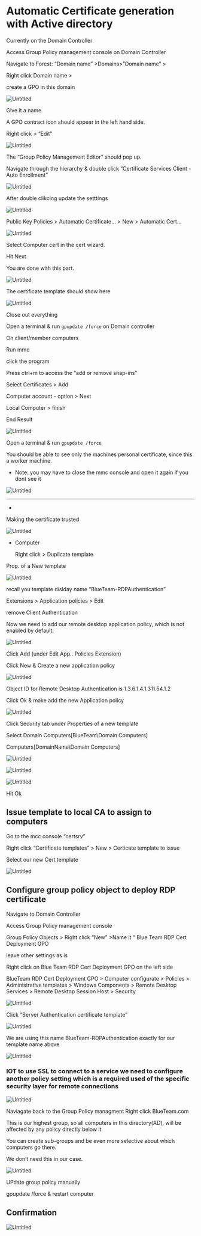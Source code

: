 # Automatic Certificate generation with Active directory

Currently on the Domain Controller

Access Group Policy management console on Domain Controller

Navigate to Forest: “Domain name” >Domains>”Domain name” >

Right click Domain name > 

create a GPO in this domain

![Untitled](Automatic%20Certificate%20generation%20with%20Active%20direc%20df597ae7b6324167a60a41f471e6e0f5/Untitled.png)

Give it a name

A GPO contract icon should appear in the left hand side.

Right click > “Edit”

![Untitled](Automatic%20Certificate%20generation%20with%20Active%20direc%20df597ae7b6324167a60a41f471e6e0f5/Untitled%201.png)

The “Group Policy Management Editor” should pop up.

Navigate through the hierarchy & double click “Certificate Services Client - Auto Enrollment”

![Untitled](Automatic%20Certificate%20generation%20with%20Active%20direc%20df597ae7b6324167a60a41f471e6e0f5/Untitled%202.png)

After double clikcing update the setttings

![Untitled](Automatic%20Certificate%20generation%20with%20Active%20direc%20df597ae7b6324167a60a41f471e6e0f5/Untitled%203.png)

Public Key Policies > Automatic Certificate… > New > Automatic Cert…

![Untitled](Automatic%20Certificate%20generation%20with%20Active%20direc%20df597ae7b6324167a60a41f471e6e0f5/Untitled%204.png)

Select Computer cert in the cert wizard.

Hit Next 

You are done with this part.

![Untitled](Automatic%20Certificate%20generation%20with%20Active%20direc%20df597ae7b6324167a60a41f471e6e0f5/Untitled%205.png)

The certificate template should show here

![Untitled](Automatic%20Certificate%20generation%20with%20Active%20direc%20df597ae7b6324167a60a41f471e6e0f5/Untitled%206.png)

Close out everything 

Open a terminal & run ```gpupdate /force``` on Domain controller

On client/member computers

Run mmc 

click the program

Press ctrl+m to access the “add or remove snap-ins”

Select Certificates > Add

Computer account - option > Next

Local Computer  > finish

End Result

![Untitled](Automatic%20Certificate%20generation%20with%20Active%20direc%20df597ae7b6324167a60a41f471e6e0f5/Untitled%207.png)

Open a terminal & run ```gpupdate /force```

You should be able to see only the machines personal certificate, since this a worker machine.

- Note: you may have to close the mmc console and open it again if you dont see it

![Untitled](Automatic%20Certificate%20generation%20with%20Active%20direc%20df597ae7b6324167a60a41f471e6e0f5/Untitled%208.png)

---

-

Making the certificate trusted

![Untitled](Automatic%20Certificate%20generation%20with%20Active%20direc%20df597ae7b6324167a60a41f471e6e0f5/Untitled%209.png)

- Computer
    
    Right click > Duplicate template
    

Prop. of a New template

![Untitled](Automatic%20Certificate%20generation%20with%20Active%20direc%20df597ae7b6324167a60a41f471e6e0f5/Untitled%2010.png)

recall  you template dislday name “BlueTeam-RDPAuthentication”

Extensions > Application policies > Edit

remove  Client Authentication

Now we need to add our remote desktop application policy, which is not enabled by default.

![Untitled](Automatic%20Certificate%20generation%20with%20Active%20direc%20df597ae7b6324167a60a41f471e6e0f5/Untitled%2011.png)

Click Add (under Edit App.. Policies Extension)

Click New  & Create a new application policy

![Untitled](Automatic%20Certificate%20generation%20with%20Active%20direc%20df597ae7b6324167a60a41f471e6e0f5/Untitled%2012.png)

Object ID for Remote Desktop Authentication is 1.3.6.1.4.1.311.54.1.2

Click Ok & make add the new Application policy

![Untitled](Automatic%20Certificate%20generation%20with%20Active%20direc%20df597ae7b6324167a60a41f471e6e0f5/Untitled%2013.png)

Click Security tab under Properties of a new template

Select Domain Computers[BlueTeam\Domain Computers]

Computers[DomainName\Domain Computers]

![Untitled](Automatic%20Certificate%20generation%20with%20Active%20direc%20df597ae7b6324167a60a41f471e6e0f5/Untitled%2014.png)

![Untitled](Automatic%20Certificate%20generation%20with%20Active%20direc%20df597ae7b6324167a60a41f471e6e0f5/Untitled%2015.png)

![Untitled](Automatic%20Certificate%20generation%20with%20Active%20direc%20df597ae7b6324167a60a41f471e6e0f5/Untitled%2016.png)

Hit Ok

## Issue template to local CA to assign to computers

Go to the mcc console “certsrv”

Right click “Certificate templates” > New > Certicate template to issue

Select our new Cert template

![Untitled](Automatic%20Certificate%20generation%20with%20Active%20direc%20df597ae7b6324167a60a41f471e6e0f5/Untitled%2017.png)

## Configure group policy object to  deploy RDP certificate

Navigate to Domain Controller

Access Group Policy management console

Group Policy Objects > Right click “New” >Name it  “ Blue Team RDP Cert Deployment GPO

leave other settings as is

Right click on Blue Team RDP Cert Deployment GPO on the left side

BlueTeam RDP Cert Deployment GPO > Computer configurate > Policies > Administrative templates > Windows Components > Remote Desktop Services > Remote Desktop Session Host > Security

![Untitled](Automatic%20Certificate%20generation%20with%20Active%20direc%20df597ae7b6324167a60a41f471e6e0f5/Untitled%2018.png)

Click “Server Authentication certificate template”

![Untitled](Automatic%20Certificate%20generation%20with%20Active%20direc%20df597ae7b6324167a60a41f471e6e0f5/Untitled%2019.png)

We are using this name BlueTeam-RDPAuthentication exactly for our template name above

![Untitled](Automatic%20Certificate%20generation%20with%20Active%20direc%20df597ae7b6324167a60a41f471e6e0f5/Untitled%2020.png)

### IOT to use SSL to connect to a service we need to configure another policy setting which is a required used of the specific security layer for remote connections

![Untitled](Automatic%20Certificate%20generation%20with%20Active%20direc%20df597ae7b6324167a60a41f471e6e0f5/Untitled%2021.png)

Naviagate back to the Group Policy managment
Right click BlueTeam.com

This is our highest group, so all computers in this directory(AD), will be affected by any policy directly below it

You can create sub-groups and be even more selective about which computers go there.

We don’t need this in our case.

![Untitled](Automatic%20Certificate%20generation%20with%20Active%20direc%20df597ae7b6324167a60a41f471e6e0f5/Untitled%2022.png)

UPdate group policy manually

gpupdate /force 
& restart computer

## Confirmation

![Untitled](Automatic%20Certificate%20generation%20with%20Active%20direc%20df597ae7b6324167a60a41f471e6e0f5/Untitled%2023.png)